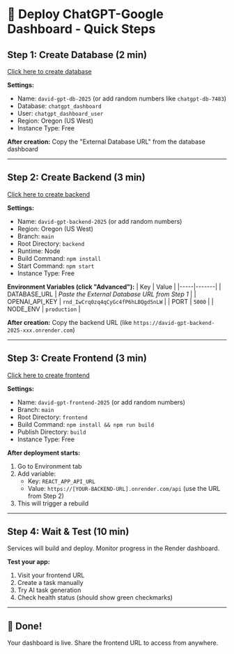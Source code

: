 # 🚀 Deploy ChatGPT-Google Dashboard - Quick Steps

## Step 1: Create Database (2 min)
[Click here to create database](https://dashboard.render.com/new/database)

**Settings:**
- Name: `david-gpt-db-2025` (or add random numbers like `chatgpt-db-7483`)
- Database: `chatgpt_dashboard`  
- User: `chatgpt_dashboard_user`
- Region: Oregon (US West)
- Instance Type: Free

**After creation:** Copy the "External Database URL" from the database dashboard

---

## Step 2: Create Backend (3 min)
[Click here to create backend](https://dashboard.render.com/new/web-service?repo=https://github.com/dvanosdol88/ChatGPT-Google-Dashboard)

**Settings:**
- Name: `david-gpt-backend-2025` (or add random numbers)
- Region: Oregon (US West)
- Branch: `main`
- Root Directory: `backend`
- Runtime: Node
- Build Command: `npm install`
- Start Command: `npm start`
- Instance Type: Free

**Environment Variables (click "Advanced"):**
| Key | Value |
|-----|-------|
| DATABASE_URL | *Paste the External Database URL from Step 1* |
| OPENAI_API_KEY | `rnd_IwCrq0zq4qCyGc4fP6hLBQgd5nLW` |
| PORT | `5000` |
| NODE_ENV | `production` |

**After creation:** Copy the backend URL (like `https://david-gpt-backend-2025-xxx.onrender.com`)

---

## Step 3: Create Frontend (3 min)
[Click here to create frontend](https://dashboard.render.com/new/static-site?repo=https://github.com/dvanosdol88/ChatGPT-Google-Dashboard)

**Settings:**
- Name: `david-gpt-frontend-2025` (or add random numbers)
- Branch: `main`
- Root Directory: `frontend`
- Build Command: `npm install && npm run build`
- Publish Directory: `build`
- Instance Type: Free

**After deployment starts:**
1. Go to Environment tab
2. Add variable:
   - Key: `REACT_APP_API_URL`
   - Value: `https://[YOUR-BACKEND-URL].onrender.com/api` (use the URL from Step 2)
3. This will trigger a rebuild

---

## Step 4: Wait & Test (10 min)
Services will build and deploy. Monitor progress in the Render dashboard.

**Test your app:**
1. Visit your frontend URL
2. Create a task manually
3. Try AI task generation
4. Check health status (should show green checkmarks)

---

## 🎉 Done!
Your dashboard is live. Share the frontend URL to access from anywhere.